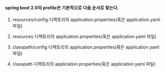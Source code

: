 
#### spring boot 2.0의 profile은 기본적으로 다음 순서로 찾는다.


1. resources/config 디렉토리의 application.properties(혹은 application.yaml 파일)

2. resources 디렉토리의 application.properties(혹은 application.yaml 파일)

3. classpath/config 디렉토리의 application.properties(혹은 application.yaml 파일)

4. classpath 디렉토리의 application.properties(혹은 application.yaml 파일)
